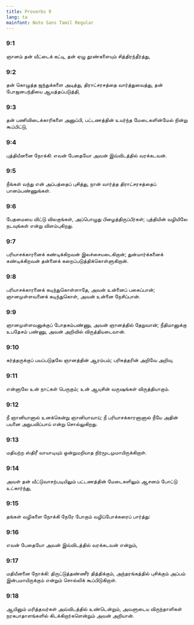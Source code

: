 ```yaml
---
title: Proverbs 9
lang: ta
mainfont: Noto Sans Tamil Regular
---
```


###  9:1

ஞானம் தன் வீட்டைக் கட்டி, தன் ஏழு தூண்களையும் சித்திரந்தீர்த்து,

###  9:2

தன் கொழுத்த ஜந்துக்களை அடித்து, திராட்சரசத்தை வார்த்துவைத்து, தன் போஜனபந்தியை ஆயத்தப்படுத்தி,

###  9:3

தன் பணிவிடைக்காரிகளை அனுப்பி, பட்டணத்தின் உயர்ந்த மேடைகளின்மேல் நின்று கூப்பிட்டு,

###  9:4

புத்தியீனனை நோக்கி: எவன் பேதையோ அவன் இவ்விடத்தில் வரக்கடவன்.

###  9:5

நீங்கள் வந்து என் அப்பத்தைப் புசித்து, நான் வார்த்த திராட்சரசத்தைப் பானம்பண்ணுங்கள்.

###  9:6

பேதமையை விட்டு விலகுங்கள், அப்பொழுது பிழைத்திருப்பீர்கள்; புத்தியின் வழியிலே நடவுங்கள் என்று விளம்புகிறது.

###  9:7

பரியாசக்காரனைக் கண்டிக்கிறவன் இலச்சையடைகிறான்; துன்மார்க்கனைக் கண்டிக்கிறவன் தன்னைக் கறைப்படுத்திக்கொள்ளுகிறான்.

###  9:8

பரியாசக்காரனைக் கடிந்துகொள்ளாதே, அவன் உன்னைப் பகைப்பான்; ஞானமுள்ளவனைக் கடிந்துகொள், அவன் உன்னை நேசிப்பான்.

###  9:9

ஞானமுள்ளவனுக்குப் போதகம்பண்ணு, அவன் ஞானத்தில் தேறுவான்; நீதிமானுக்கு உபதேசம் பண்ணு, அவன் அறிவில் விருத்தியடைவான்.

###  9:10

கர்த்தருக்குப் பயப்படுதலே ஞானத்தின் ஆரம்பம்; பரிசுத்தரின் அறிவே அறிவு.

###  9:11

என்னாலே உன் நாட்கள் பெருகும்; உன் ஆயுசின் வருஷங்கள் விருத்தியாகும்.

###  9:12

நீ ஞானியானால் உனக்கென்று ஞானியாவாய்; நீ பரியாசக்காரனானால் நீயே அதின் பயனை அநுபவிப்பாய் என்று சொல்லுகிறது.

###  9:13

மதியற்ற ஸ்திரீ வாயாடியும் ஒன்றுமறியாத நிர்மூடமுமாயிருக்கிறாள்.

###  9:14

அவள் தன் வீட்டுவாசற்படியிலும் பட்டணத்தின் மேடைகளிலும் ஆசனம் போட்டு உட்கார்ந்து,

###  9:15

தங்கள் வழிகளை நோக்கி நேரே போகும் வழிப்போக்கரைப் பார்த்து:

###  9:16

எவன் பேதையோ அவன் இவ்விடத்தில் வரக்கடவன் என்றும்,

###  9:17

மதியீனனை நோக்கி: திருட்டுத்தண்ணீர் தித்திக்கும், அந்தரங்கத்தில் புசிக்கும் அப்பம் இன்பமாயிருக்கும் என்றும் சொல்லிக் கூப்பிடுகிறாள்.

###  9:18

ஆயினும் மரித்தவர்கள் அவ்விடத்தில் உண்டென்றும், அவளுடைய விருந்தாளிகள் நரகபாதாளங்களில் கிடக்கிறார்களென்றும் அவன் அறியான்.

